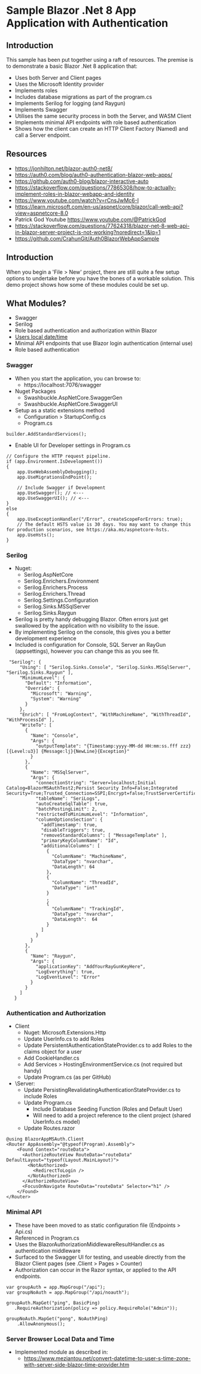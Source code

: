 # Sample Blazor .Net 8 App Application with Authentication

## Introduction
This sample has been put together using a raft of resources.  The premise is to demonstrate a basic Blazor .Net 8 application that:
- Uses both Server and Client pages
- Uses the Microsoft Identity provider
- Implements roles
- Includes database migrations as part of the program.cs
- Implements Serilog for logging (and Raygun)
- Implements Swagger
- Utilises the same security process in both the Server, and WASM Client
- Implements minimal API endpoints with role based authentication
- Shows how the client can create an HTTP Client Factory (Named) and call a Server endpoint.

## Resources
- https://jonhilton.net/blazor-auth0-net8/
- https://auth0.com/blog/auth0-authentication-blazor-web-apps/
- https://github.com/auth0-blog/blazor-interactive-auto
- https://stackoverflow.com/questions/77865308/how-to-actually-implement-roles-in-blazor-webapp-and-identity
- https://www.youtube.com/watch?v=rCnsJwMc6-I
- https://learn.microsoft.com/en-us/aspnet/core/blazor/call-web-api?view=aspnetcore-8.0
- Patrick God Youtube https://www.youtube.com/@PatrickGod
- https://stackoverflow.com/questions/77624318/blazor-net-8-web-api-in-blazor-server-project-is-not-working?noredirect=1&lq=1
- https://github.com/CrahunGit/Auth0BlazorWebAppSample


## Introduction
When you begin a 'File > New' project, there are still quite a few setup options to undertake before you have the bones of a workable solution.  This demo project shows how some of these modules could be set up.

## What Modules?
- Swagger
- Serilog
- Role based authentication and authorization within Blazor
- [Users local date/time](https://www.meziantou.net/convert-datetime-to-user-s-time-zone-with-server-side-blazor-time-provider.htm)
- Minimal API endpoints that use Blazor login authentication (internal use)
- Role based authentication

### Swagger
- When you start the application, you can browse to:
	- https://localhost:7076/swagger
- Nuget Packages
	- Swashbuckle.AspNetCore.SwaggerGen
	- Swashbuckle.AspNetCore.SwaggerUI
- Setup as a static extensions method
	- Configuration > StartupConfig.cs
	- Program.cs 
```
builder.AddStandardServices();
```
- Enable UI for Developer settings in Program.cs
```
// Configure the HTTP request pipeline.
if (app.Environment.IsDevelopment())
{
    app.UseWebAssemblyDebugging();
    app.UseMigrationsEndPoint();

    // Include Swagger if Development
    app.UseSwagger(); // <---
    app.UseSwaggerUI(); // <---
}
else
{
    app.UseExceptionHandler("/Error", createScopeForErrors: true);
    // The default HSTS value is 30 days. You may want to change this for production scenarios, see https://aka.ms/aspnetcore-hsts.
    app.UseHsts();
}
```

### Serilog
- Nuget:
	- Serilog.AspNetCore
	- Serilog.Enrichers.Environment
	- Serilog.Enrichers.Process
	- Serilog.Enrichers.Thread
	- Serilog.Settings.Configuration
	- Serilog.Sinks.MSSqlServer
	- Serilog.Sinks.Raygun
- Serilog is pretty handy debugging Blazor.  Often errors just get swallowed by the application with no visibility to the issue.  
- By implementing Serilog on the console, this gives you a better development experience
- Included is configuration for Console, SQL Server an RayGun (appsettings), however you can change this as you see fit.

```
 "Serilog": {
     "Using": [ "Serilog.Sinks.Console", "Serilog.Sinks.MSSqlServer", "Serilog.Sinks.Raygun" ],
     "MinimumLevel": {
       "Default": "Information",
       "Override": {
         "Microsoft": "Warning",
         "System": "Warning"
       }
     },
     "Enrich": [ "FromLogContext", "WithMachineName", "WithThreadId", "WithProcessId" ],
     "WriteTo": [
       {
         "Name": "Console",
         "Args": {
           "outputTemplate": "{Timestamp:yyyy-MM-dd HH:mm:ss.fff zzz} [{Level:u3}] {Message:lj}{NewLine}{Exception}"
         }
       },
       {
         "Name": "MSSqlServer",
         "Args": {
           "connectionString": "Server=localhost;Initial Catalog=BlazorMSAuthTest2;Persist Security Info=False;Integrated Security=True;Trusted_Connection=SSPI;Encrypt=false;TrustServerCertificate=true",
           "tableName": "SeriLogs",
           "autoCreateSqlTable": true,
           "batchPostingLimit": 2,
           "restrictedToMinimumLevel": "Information",
           "columnOptionsSection": {
             "addTimestamp": true,
             "disableTriggers": true,
             "removeStandardColumns": [ "MessageTemplate" ],
             "primaryKeyColumnName": "Id",
             "additionalColumns": [
               {
                 "ColumnName": "MachineName",
                 "DataType": "nvarchar",
                 "DataLength": 64
               },
               {
                 "ColumnName": "ThreadId",
                 "DataType": "int"
               }
               ,
               {
                 "ColumnName": "TrackingId",
                 "DataType": "nvarchar",
                 "DataLength":  64
               }
             ]
           }
         }
       },
       {
         "Name": "Raygun",
         "Args": {
           "applicationKey": "AddYourRayGunKeyHere",
           "LogEverything": true,
           "LogEventLevel": "Error"
         }
       }
     ]
   }
```

### Authentication and Authorization
- Client
	- Nuget:  Microsoft.Extensions.Http
	- Update UserInfo.cs to add Roles
	- Update PersistentAuthenticationStateProvider.cs to add Roles to the claims object for a user
	- Add CookieHandler.cs
	- Add Services > HostingEnvironmentService.cs (not required but handy)
	- Update Program.cs (as per GitHub)
- \Server:
	- Update PersistingRevalidatingAuthenticationStateProvider.cs to include Roles
	- Update Program.cs
		- Include Database Seeding Function (Roles and Default User)
		- Will need to add a project reference to the client project (shared UserInfo.cs model)
	- Update Routes.razor
```
@using BlazorAppMSAuth.Client
<Router AppAssembly="@typeof(Program).Assembly">
    <Found Context="routeData">
      <AuthorizeRouteView RouteData="routeData" DefaultLayout="typeof(Layout.MainLayout)">
        <NotAuthorized>
          <RedirectToLogin />
        </NotAuthorized>
      </AuthorizeRouteView>
      <FocusOnNavigate RouteData="routeData" Selector="h1" />
    </Found>
</Router>
```


### Minimal API
- These have been moved to as static configuration file (Endpoints > Api.cs)
- Referenced in Program.cs
- Uses the BlazorAuthorizationMiddlewareResultHandler.cs as authentication middleware
- Surfaced to the Swagger UI for testing, and useable directly from the Blazor Client pages (see .Client > Pages > Counter)
- Authorization can occur in the Razor syntax, or applied to the API endpoints.
```
var groupAuth = app.MapGroup("/api");
var groupNoAuth = app.MapGroup("/api/noauth");

groupAuth.MapGet("ping", BasicPing)
   .RequireAuthorization(policy => policy.RequireRole("Admin"));

groupNoAuth.MapGet("pong", NoAuthPing)
    .AllowAnonymous();
```


### Server Browser Local Data and Time
- Implemented module as described in:
	- https://www.meziantou.net/convert-datetime-to-user-s-time-zone-with-server-side-blazor-time-provider.htm


